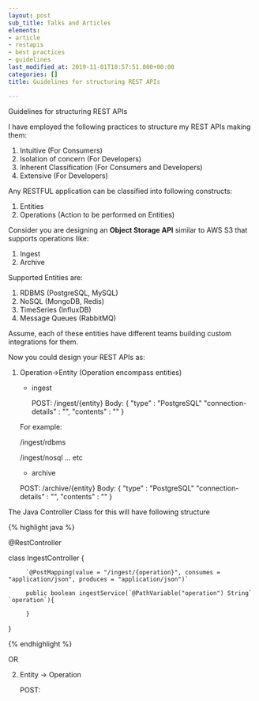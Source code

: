 ```yaml
---
layout: post
sub_title: Talks and Articles
elements:
- article
- restapis
- best practices
- guidelines
last_modified_at: 2019-11-01T18:57:51.000+00:00
categories: []
title: Guidelines for structuring REST APIs

---
```

Guidelines for structuring REST APIs

I have employed the following practices to structure my REST APIs making them:

1. Intuitive (For Consumers)
2. Isolation of concern (For Developers)
3. Inherent Classification (For Consumers and Developers)
4. Extensive (For Developers)

Any RESTFUL application can be classified into following constructs:

1. Entities
2. Operations (Action to be performed on Entities)

Consider you are designing an **Object Storage API** similar to AWS S3 that supports operations like:

1. Ingest
2. Archive

Supported Entities are:

1. RDBMS (PostgreSQL, MySQL)
2. NoSQL (MongoDB, Redis)
3. TimeSeries (InfluxDB)
4. Message Queues (RabbitMQ)

Assume, each of these entities have different teams building custom integrations for them.

Now you could design your REST APIs as:

1. Operation->Entity (Operation encompass entities)
   * ingest

       POST: /ingest/{entity}
       Body: {
        "type" : "PostgreSQL"
        "connection-details" : "",
        "contents" : "" 
        }

   For example:

   /ingest/rdbms

   /ingest/nosql ... etc
   * archive

    POST: /archive/{entity}
    Body: {
     "type" : "PostgreSQL"
     "connection-details" : "",
     "contents" : "" 
     }

The Java Controller Class for this will have following structure

{% highlight java  %} 

@RestController

class IngestController {

         `@PostMapping(value = "/ingest/{operation}", consumes = "application/json", produces = "application/json")`

         public boolean ingestService(`@PathVariable("operation") String` `operation`){

         }

}

 {% endhighlight %}

OR

2. Entity -> Operation

   POST: